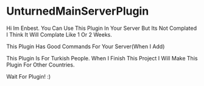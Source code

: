 # UnturnedMainServerPlugin
Hi Im Enbest.
You Can Use This Plugin In Your Server But Its Not Complated I Think It Will Complate Like 1 Or 2 Weeks.

This Plugin Has Good Commands For Your Server(When I Add)

This Plugin Is For Turkish People. When I Finish This Project I Will Make This Plugin For Other Countries.

Wait For Plugin!
:)



